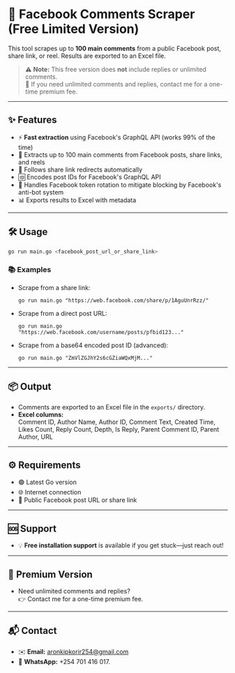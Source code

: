 # 🚀 Facebook Comments Scraper (Free Limited Version)

This tool scrapes up to **100 main comments** from a public Facebook post, share link, or reel. Results are exported to an Excel file.

> ⚠️ **Note:** This free version does **not** include replies or unlimited comments.  
> 💎 If you need unlimited comments and replies, contact me for a one-time premium fee.

---

## ✨ Features

- ⚡ **Fast extraction** using Facebook's GraphQL API (works 99% of the time)
- 📝 Extracts up to 100 main comments from Facebook posts, share links, and reels
- 🔗 Follows share link redirects automatically
- 🆔 Encodes post IDs for Facebook's GraphQL API
- 🔄 Handles Facebook token rotation to mitigate blocking by Facebook's anti-bot system
- 📊 Exports results to Excel with metadata

---

## 🛠️ Usage

```bash
go run main.go <facebook_post_url_or_share_link>
```

### 📚 Examples

- Scrape from a share link:
  ```
  go run main.go "https://web.facebook.com/share/p/1AguUnrRzz/"
  ```
- Scrape from a direct post URL:
  ```
  go run main.go "https://web.facebook.com/username/posts/pfbid123..."
  ```
- Scrape from a base64 encoded post ID (advanced):
  ```
  go run main.go "ZmVlZGJhY2s6cGZiaWQxMjM..."
  ```

---

## 📦 Output

- Comments are exported to an Excel file in the `exports/` directory.
- **Excel columns:**  
  Comment ID, Author Name, Author ID, Comment Text, Created Time, Likes Count, Reply Count, Depth, Is Reply, Parent Comment ID, Parent Author, URL

---

## ⚙️ Requirements

- 🟢 Latest Go version
- 🌐 Internet connection
- 🔗 Public Facebook post URL or share link

---

## 🆘 Support

- 💡 **Free installation support** is available if you get stuck—just reach out!

---

## 💎 Premium Version

- Need unlimited comments and replies?  
  👉 Contact me for a one-time premium fee.

---

## 📬 Contact

- ✉️ **Email:** aronkipkorir254@gmail.com
- 📱 **WhatsApp:** +254 701 416 017.
